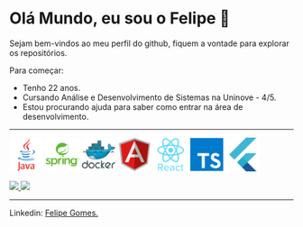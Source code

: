 # Olá Mundo, eu sou o Felipe 👋

Sejam bem-vindos ao meu perfil do github, fiquem a vontade para explorar os repositórios.

Para começar:
- Tenho 22 anos.
- Cursando Análise e Desenvolvimento de Sistemas na Uninove - 4/5.
- Estou procurando ajuda para saber como entrar na área de desenvolvimento.

---

<code><img widht="50" height="60" src="https://raw.githubusercontent.com/devicons/devicon/master/icons/java/java-original-wordmark.svg"></code>
<code><img widht="50" height="60" src="https://raw.githubusercontent.com/devicons/devicon/master/icons/spring/spring-original-wordmark.svg"></code>
<code><img widht="50" height="60" src="https://raw.githubusercontent.com/devicons/devicon/master/icons/docker/docker-original-wordmark.svg"></code>
<code><img widht="50" height="60" src="https://raw.githubusercontent.com/devicons/devicon/master/icons/angularjs/angularjs-original.svg"></code>
<code><img widht="50" height="60" src="https://raw.githubusercontent.com/devicons/devicon/master/icons/react/react-original-wordmark.svg"></code>
<code><img widht="50" height="60" src="https://raw.githubusercontent.com/devicons/devicon/master/icons/typescript/typescript-original.svg"></code>
<code><img widht="50" height="60" src="https://raw.githubusercontent.com/devicons/devicon/master/icons/flutter/flutter-original.svg"></code>

<div>
  <a href="https://github.com/felipemaxplay">
  <img height="180em" src="https://github-readme-stats.vercel.app/api?username=felipemaxplay&show_icons=true&theme=dracula&include_all_commits=true&count_private=true"/>
  <img height="180em" src="https://github-readme-stats.vercel.app/api/top-langs/?username=felipemaxplay&layout=compact&langs_count=7&theme=dracula"/>
  </a>
</div>

---

Linkedin: [Felipe Gomes.](https://www.linkedin.com/in/felipe-gl/)

